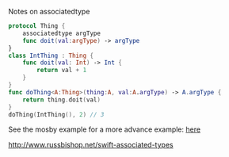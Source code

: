 Notes on associatedtype <!--more-->

```swift
protocol Thing {
    associatedtype argType
    func doit(val:argType) -> argType
}
class IntThing : Thing {
    func doit(val: Int) -> Int {
        return val + 1
    }
}
func doThing<A:Thing>(thing:A, val:A.argType) -> A.argType {
    return thing.doit(val)
}
doThing(IntThing(), 2) // 3
```

See the mosby example for a more advance example: [here](http://eon.codes/blog/2017/03/22/mosby-swift/)  

http://www.russbishop.net/swift-associated-types

